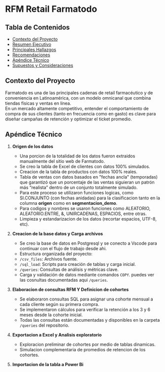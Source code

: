 # RFM Retail Farmatodo

## Tabla de Contenidos

- [Contexto del Proyecto](#contexto-del-proyecto)
- [Resumen Ejecutivo](#resumen-para-stakeholders)
- [Principales Hallazgos](#principales-hallazgos)
- [Recomendaciones](#recomendaciones)
- [Apéndice Técnico](#apéndice-técnico)
- [Supuestos y Consideraciones](#supuestos-y-consideraciones)

## Contexto del Proyecto 

Farmatodo es una de las principales cadenas de retail farmacéutico y de conveniencia en Latinoamérica, con un modelo omnicanal que combina tiendas físicas y ventas en línea.  
En un mercado altamente competitivo, entender el comportamiento de compra de sus clientes (tanto en frecuencia como en gasto) es clave para diseñar campañas de retención y optimizar el ticket promedio.



## Apéndice Técnico

1. **Origen de los datos**

    - Una porcion de la totalidad de los datos fueron extraidos manualmente del sitio web de Farmatodo.
    - Se creo la tabla de Excel de clientes con datos 100% simulados.
    - Creacion de la tabla de productos con datos 100% reales.
    - Tabla de ventas con datos basados en "fechas ancla" (temporadas) que garantizó que un porcentaje de las ventas siguieran un patrón más “realista” dentro de un conjunto totalmente simulado.
    - Para este proceso se utilizaron funciones logicas, como SI.CONJUNTO (con fechas anidadas) para la clasificacion tanto en la columna **origen** como en **segmentacion_demo**.
    - Para codigos y nombres se usaron funciones como ALEATORIO, ALEATORIO.ENTRE, &, UNIRCADENAS, ESPACIOS, entre otras.
    - Limpieza y estandarizacion de los datos (recortar espacios, UTF-8, etc).

2. **Creacion de la base datos y Carga archivos**

    - Se creo la base de datos en Postgresql y se conecto a Vscode para continuar con el flujo de trabajo desde ahi.
    - Estructura organizada del proyecto:
     - `/csv_files`: Archivos fuente.
     - `/sql_load`: Scripts para creación de tablas y carga inicial.
     - `/queries`: Consultas de análisis y métricas clave.
   - Carga y validación de datos mediante comandos `COPY`. puedes ver las cosnultas documentadas aqui `/queries`.

4. **Elaboracion de consultas RFM Y Definicion de cohortes**
    
   - Se elaboraron consultas SQL para asignar una cohorte mensual a cada cliente según su primera compra.
   - Se implementaron cálculos para verificar la retención a los 3 y 6 meses desde la cohorte inicial.
   - Todas las consultas están documentadas y disponibles en la carpeta `/queries` del repositorio.

5. **Exportacion a Excel y Analisis exploratorio**

    - Exploracion preliminar de cohortes por medio de tablas dinamicas. 
    - Simulacion complementaria de promedios de retencion de los cohortes.

6. **Importacion de la tabla a Power Bi**

    

